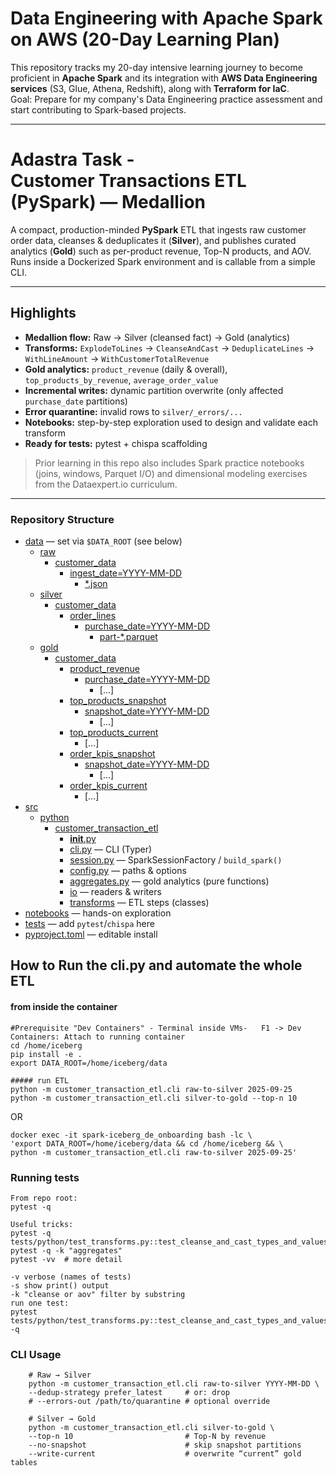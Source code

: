 # Data Engineering with Apache Spark on AWS (20-Day Learning Plan)

This repository tracks my 20-day intensive learning journey to become proficient in **Apache Spark** and its integration with **AWS Data Engineering services** (S3, Glue, Athena, Redshift), along with **Terraform for IaC**.  
Goal: Prepare for my company's Data Engineering practice assessment and start contributing to Spark-based projects.

---

# Adastra Task -<br> Customer Transactions ETL (PySpark) — Medallion

A compact, production-minded **PySpark** ETL that ingests raw customer order data, cleanses & deduplicates it (**Silver**), and publishes curated analytics (**Gold**) such as per-product revenue, Top-N products, and AOV.  
Runs inside a Dockerized Spark environment and is callable from a simple CLI.

---

## Highlights

- **Medallion flow:** Raw → Silver (cleansed fact) → Gold (analytics)
- **Transforms:** `ExplodeToLines` → `CleanseAndCast` → `DeduplicateLines` → `WithLineAmount` → `WithCustomerTotalRevenue`
- **Gold analytics:** `product_revenue` (daily & overall), `top_products_by_revenue`, `average_order_value`
- **Incremental writes:** dynamic partition overwrite (only affected `purchase_date` partitions)
- **Error quarantine:** invalid rows to `silver/_errors/...`
- **Notebooks:** step-by-step exploration used to design and validate each transform
- **Ready for tests:** pytest + chispa scaffolding 

> Prior learning in this repo also includes Spark practice notebooks (joins, windows, Parquet I/O) and dimensional modeling exercises from the Dataexpert.io curriculum.

---

### Repository Structure

- [data](./data) — set via `$DATA_ROOT` (see below)
  - [raw](./data/raw)
    - [customer_data](./data/raw/customer_data)
      - [ingest_date=YYYY-MM-DD](./data/raw/customer_data/ingest_date=YYYY-MM-DD)
        - [*.json](./data/raw/customer_data/ingest_date=YYYY-MM-DD/%2A.json)
  - [silver](./data/silver)
    - [customer_data](./data/silver/customer_data)
      - [order_lines](./data/silver/customer_data/order_lines)
        - [purchase_date=YYYY-MM-DD](./data/silver/customer_data/order_lines/purchase_date=YYYY-MM-DD)
          - [part-*.parquet](./data/silver/customer_data/order_lines/purchase_date=YYYY-MM-DD/part-%2A.parquet)
  - [gold](./data/gold)
    - [customer_data](./data/gold/customer_data)
      - [product_revenue](./data/gold/customer_data/product_revenue)
        - [purchase_date=YYYY-MM-DD](./data/customer_data/product_revenue/purchase_date=YYYY-MM-DD)
          - [...]
      - [top_products_snapshot](./data/gold/customer_data/top_products_snapshot)
        - [snapshot_date=YYYY-MM-DD](./data/gold/customer_data/top_products_snapshot/snapshot_date=YYYY-MM-DD)
          - [...]
      - [top_products_current](./data/gold/customer_data/top_products_current)
        - [...]
      - [order_kpis_snapshot](./data/gold/customer_data/order_kpis_snapshot)
        - [snapshot_date=YYYY-MM-DD](./data/gold/customer_data/order_kpis_snapshot/snapshot_date=YYYY-MM-DD)
          - [...]
      - [order_kpis_current](./data/gold/customer_data/order_kpis_current)
        - [...]
- [src](./src)
  - [python](./src/python)
    - [customer_transaction_etl](./src/python/customer_transaction_etl)
      - [__init__.py](./src/python/customer_transaction_etl/__init__.py)
      - [cli.py](./src/python/customer_transaction_etl/cli.py) — CLI (Typer)
      - [session.py](./src/python/customer_transaction_etl/session.py) — SparkSessionFactory / `build_spark()`
      - [config.py](./src/python/customer_transaction_etl/config.py) — paths & options
      - [aggregates.py](./src/python/customer_transaction_etl/aggregates.py) — gold analytics (pure functions)
      - [io](./src/python/customer_transaction_etl/io) — readers & writers
      - [transforms](./src/python/customer_transaction_etl/transforms) — ETL steps (classes)
- [notebooks](./notebooks) — hands-on exploration
- [tests](./tests) — add `pytest`/`chispa` here
- [pyproject.toml](./pyproject.toml) — editable install




## How to Run the cli.py and automate the whole ETL
#### from inside the container  
    #Prerequisite "Dev Containers" - Terminal inside VMs-   F1 -> Dev Containers: Attach to running container
    cd /home/iceberg
    pip install -e .
    export DATA_ROOT=/home/iceberg/data

    ##### run ETL
    python -m customer_transaction_etl.cli raw-to-silver 2025-09-25
    python -m customer_transaction_etl.cli silver-to-gold --top-n 10

OR

    docker exec -it spark-iceberg_de_onboarding bash -lc \
    'export DATA_ROOT=/home/iceberg/data && cd /home/iceberg && \
    python -m customer_transaction_etl.cli raw-to-silver 2025-09-25'

### Running tests
    From repo root:
    pytest -q

    Useful tricks:
    pytest -q tests/python/test_transforms.py::test_cleanse_and_cast_types_and_values
    pytest -q -k "aggregates"
    pytest -vv  # more detail

    -v verbose (names of tests)
    -s show print() output
    -k "cleanse or aov" filter by substring
    run one test:
    pytest tests/python/test_transforms.py::test_cleanse_and_cast_types_and_values -q    


### CLI Usage
        # Raw → Silver
        python -m customer_transaction_etl.cli raw-to-silver YYYY-MM-DD \
        --dedup-strategy prefer_latest     # or: drop
        # --errors-out /path/to/quarantine # optional override

        # Silver → Gold
        python -m customer_transaction_etl.cli silver-to-gold \
        --top-n 10                         # Top-N by revenue
        --no-snapshot                      # skip snapshot partitions
        --write-current                    # overwrite “current” gold tables






